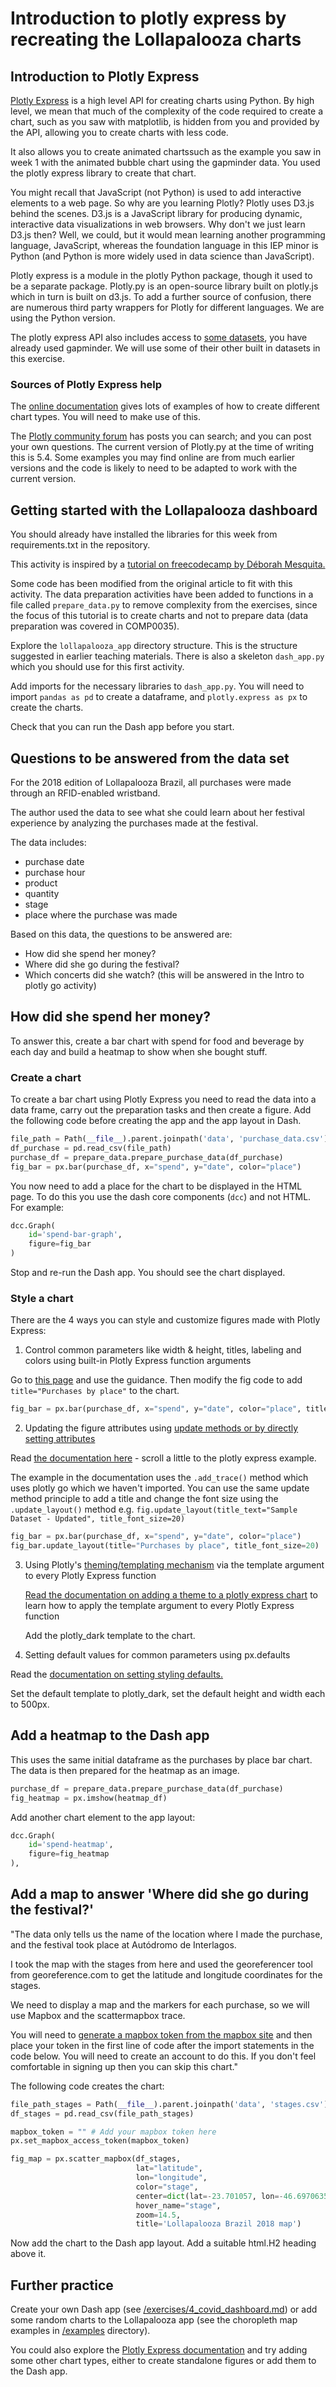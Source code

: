 # Introduction to plotly express by recreating the Lollapalooza charts

## Introduction to Plotly Express

[Plotly Express](https://plotly.com/python/plotly-express/) is a high level API for creating charts using Python. By
high level, we mean that much of the complexity of the code required to create a chart, such as you saw with matplotlib,
is hidden from you and provided by the API, allowing you to create charts with less code.

It also allows you to create animated chartssuch as the example you saw in week 1 with the animated bubble chart using
the gapminder data. You used the plotly express library to create that chart.

You might recall that JavaScript (not Python) is used to add interactive elements to a web page. So why are you learning
Plotly? Plotly uses D3.js behind the scenes. D3.js is a JavaScript library for producing dynamic, interactive data
visualizations in web browsers. Why don't we just learn D3.js then? Well, we could, but it would mean learning another
programming language, JavaScript, whereas the foundation language in this IEP minor is Python (and Python is more widely
used in data science than JavaScript).

Plotly express is a module in the plotly Python package, though it used to be a separate package. Plotly.py is an
open-source library built on plotly.js which in turn is built on d3.js. To add a further source of confusion, there are
numerous third party wrappers for Plotly for different languages. We are using the Python version.

The plotly express API also includes access
to [some datasets](https://plotly.com/python-api-reference/generated/plotly.data.html#module-plotly.data), you have
already used gapminder. We will use some of their other built in datasets in this exercise.

### Sources of Plotly Express help

The [online documentation](https://plotly.com/python/plotly-express/#highlevel-features) gives lots of examples of how
to create different chart types. You will need to make use of this.

The [Plotly community forum](https://community.plotly.com/) has posts you can search; and you can post your own
questions. The current version of Plotly.py at the time of writing this is 5.4. Some examples you may find online are
from much earlier versions and the code is likely to need to be adapted to work with the current version.

## Getting started with the Lollapalooza dashboard

You should already have installed the libraries for this week from requirements.txt in the repository.

This activity is inspired by
a [tutorial on freecodecamp by Déborah Mesquita.](https://www.freecodecamp.org/news/how-and-why-i-used-plotly-instead-of-d3-to-visualize-my-lollapalooza-data-d48345e2ca68/)

Some code has been modified from the original article to fit with this activity. The data preparation activities have
been added to functions in a file called `prepare_data.py` to remove complexity from the exercises, since the focus of
this tutorial is to create charts and not to prepare data (data preparation was covered in COMP0035).

Explore the `lollapalooza_app` directory structure. This is the structure suggested in earlier teaching materials. There
is also a skeleton `dash_app.py` which you should use for this first activity.

Add imports for the necessary libraries to `dash_app.py`. You will need to import `pandas as pd` to create a dataframe,
and `plotly.express as px` to create the charts.

Check that you can run the Dash app before you start.

## Questions to be answered from the data set

For the 2018 edition of Lollapalooza Brazil, all purchases were made through an RFID-enabled wristband.

The author used the data to see what she could learn about her festival experience by analyzing the purchases made at
the festival.

The data includes:

- purchase date
- purchase hour
- product
- quantity
- stage
- place where the purchase was made

Based on this data, the questions to be answered are:

- How did she spend her money?
- Where did she go during the festival?
- Which concerts did she watch?  (this will be answered in the Intro to plotly go activity)

## How did she spend her money?

To answer this, create a bar chart with spend for food and beverage by each day and build a heatmap to show when she
bought stuff.

### Create a chart

To create a bar chart using Plotly Express you need to read the data into a data frame, carry out the preparation tasks
and then create a figure. Add the following code before creating the app and the app layout in Dash.

```python 
file_path = Path(__file__).parent.joinpath('data', 'purchase_data.csv')
df_purchase = pd.read_csv(file_path)
purchase_df = prepare_data.prepare_purchase_data(df_purchase)
fig_bar = px.bar(purchase_df, x="spend", y="date", color="place")
```

You now need to add a place for the chart to be displayed in the HTML page. To do this you use the dash core
components (`dcc`) and not HTML. For example:

```python
dcc.Graph(
    id='spend-bar-graph',
    figure=fig_bar
)
```

Stop and re-run the Dash app. You should see the chart displayed.

### Style a chart

There are the 4 ways you can style and customize figures made with Plotly Express:

1. Control common parameters like width & height, titles, labeling and colors using built-in Plotly Express function
   arguments

Go to [this page](https://plotly.com/python/styling-plotly-express/#builtin-plotly-express-styling-arguments) and use
the guidance. Then modify the fig code to add `title="Purchases by place"` to the chart.

```python
fig_bar = px.bar(purchase_df, x="spend", y="date", color="place", title="Purchases by place")
```

2. Updating the figure attributes
   using [update methods or by directly setting attributes](https://plotly.com/python/creating-and-updating-figures/)

Read [the documentation here](https://plotly.com/python/creating-and-updating-figures/#adding-traces) - scroll a little
to the plotly express example.

The example in the documentation uses the `.add_trace()` method which uses plotly go which we haven't imported. You can
use the same update method principle to add a title and change the font size using the `.update_layout()`
method e.g. `fig.update_layout(title_text="Sample Dataset - Updated", title_font_size=20)`

```python
fig_bar = px.bar(purchase_df, x="spend", y="date", color="place")
fig_bar.update_layout(title="Purchases by place", title_font_size=20)
```

3. Using Plotly's [theming/templating mechanism](https://plotly.com/python/templates/) via the template argument to
   every Plotly Express function

   [Read the documentation on adding a theme to a plotly express chart](https://plotly.com/python/templates/#specifying-themes-in-plotly-express)
   to learn how to apply the template argument to every Plotly Express function

   Add the plotly_dark template to the chart.

4. Setting default values for common parameters using px.defaults

Read
the [documentation on setting styling defaults.](https://plotly.com/python/styling-plotly-express/#setting-plotly-express-styling-defaults)

Set the default template to plotly_dark, set the default height and width each to 500px.

## Add a heatmap to the Dash app

This uses the same initial dataframe as the purchases by place bar chart. The data is then prepared for the heatmap as
an image.

```python
purchase_df = prepare_data.prepare_purchase_data(df_purchase)
fig_heatmap = px.imshow(heatmap_df)
```

Add another chart element to the app layout:

```python
dcc.Graph(
    id='spend-heatmap',
    figure=fig_heatmap
),
```

## Add a map to answer 'Where did she go during the festival?'

"The data only tells us the name of the location where I made the purchase, and the festival took place at Autódromo de
Interlagos.

I took the map with the stages from here and used the georeferencer tool from georeference.com to get the latitude and
longitude coordinates for the stages.

We need to display a map and the markers for each purchase, so we will use Mapbox and the scattermapbox trace.

You will need to [generate a mapbox token from the mapbox site](https://www.mapbox.com/help/define-access-token/) and
then place your token in the first line of code after the import statements in the code below. You will need to create
an account to do this. If you don't feel comfortable in signing up then you can skip this chart."

The following code creates the chart:

```python
file_path_stages = Path(__file__).parent.joinpath('data', 'stages.csv')
df_stages = pd.read_csv(file_path_stages)

mapbox_token = "" # Add your mapbox token here
px.set_mapbox_access_token(mapbox_token)

fig_map = px.scatter_mapbox(df_stages,
                            lat="latitude",
                            lon="longitude",
                            color="stage",
                            center=dict(lat=-23.701057, lon=-46.6970635),
                            hover_name="stage",
                            zoom=14.5,
                            title='Lollapalooza Brazil 2018 map')
```

Now add the chart to the Dash app layout. Add a suitable html.H2 heading above it. 

## Further practice

Create your own Dash app (see [/exercises/4_covid_dashboard.md](4_covid_dashboard.md)) or add some random charts to the
Lollapalooza app (see the choropleth map examples in [/examples](../examples) directory).

You could also explore the [Plotly Express documentation](https://plotly.com/python/plotly-express/#highlevel-features) and try adding some other chart types, either to create
standalone figures or add them to the Dash app.
